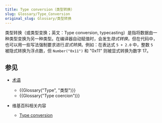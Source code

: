 ```yaml
---
title: Type conversion（类型转换）
slug: Glossary/Type_Conversion
original_slug: Glossary/类型转换
---
```

类型转换（或类型变换；英文：Type conversion, typecasting）是指将数据由一种类型变换为另一种类型。在编译器自动赋值时，会发生*隐式转换*，但在代码中，也可以用一些写法强制要求进行*显式转换*。例如：在表达式 `5 + 2.0` 中，整数 `5` 被隐式转换为浮点数，但 `Number("0x11")` 和 "0x11" 则被显式转换为数字 17。

## 参见

- [术语](/zh-CN/docs/Glossary)

  - {{Glossary("Type", "类型")}}
  - {{Glossary("Type coercion")}}

- 维基百科相关内容

  - [Type conversion](https://zh.wikipedia.org/wiki/Type_conversion)
